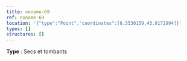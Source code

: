 ```yaml
---
title: noname-69
ref: noname-69
location: '{"type":"Point","coordinates":[6.3530159,43.0171994]}'
types: []
structures: []
---
```


**Type** : Secs et tombants  

